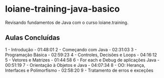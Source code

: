 # loiane-training-java-basico

Revisando fundamentos de Java com o curso loiane.training.

## Aulas Concluídas

1 - Introdução - 01:48:01
2 - Começando com Java - 02:31:03
3 - Programação Básica - 02:59:23
4 - Controles, Decisões e Loops - 04:16:12
5 - Vetores e Matrizes - 01:44:58
6 - For each e Debug de aplicações Java - 00:51:19
7 - Orientação à Objetos e Java - 04:07:34
8 - OO: Herança, Interfaces e Polimorfismo - 02:58:20
9 - Tratamento de erros e exceções

